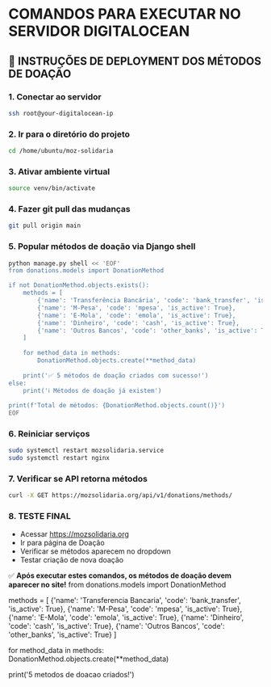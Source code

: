 # COMANDOS PARA EXECUTAR NO SERVIDOR DIGITALOCEAN

## 🚀 INSTRUÇÕES DE DEPLOYMENT DOS MÉTODOS DE DOAÇÃO

### 1. Conectar ao servidor
```bash
ssh root@your-digitalocean-ip
```

### 2. Ir para o diretório do projeto  
```bash
cd /home/ubuntu/moz-solidaria
```

### 3. Ativar ambiente virtual
```bash
source venv/bin/activate
```

### 4. Fazer git pull das mudanças
```bash
git pull origin main
```

### 5. Popular métodos de doação via Django shell
```bash
python manage.py shell << 'EOF'
from donations.models import DonationMethod

if not DonationMethod.objects.exists():
    methods = [
        {'name': 'Transferência Bancária', 'code': 'bank_transfer', 'is_active': True},
        {'name': 'M-Pesa', 'code': 'mpesa', 'is_active': True},
        {'name': 'E-Mola', 'code': 'emola', 'is_active': True},
        {'name': 'Dinheiro', 'code': 'cash', 'is_active': True},
        {'name': 'Outros Bancos', 'code': 'other_banks', 'is_active': True}
    ]
    
    for method_data in methods:
        DonationMethod.objects.create(**method_data)
    
    print('✅ 5 métodos de doação criados com sucesso!')
else:
    print('ℹ️ Métodos de doação já existem')
    
print(f'Total de métodos: {DonationMethod.objects.count()}')
EOF
```

### 6. Reiniciar serviços
```bash
sudo systemctl restart mozsolidaria.service
sudo systemctl restart nginx
```

### 7. Verificar se API retorna métodos
```bash
curl -X GET https://mozsolidaria.org/api/v1/donations/methods/
```

### 8. TESTE FINAL
- Acessar https://mozsolidaria.org
- Ir para página de Doação  
- Verificar se métodos aparecem no dropdown
- Testar criação de nova doação

✅ **Após executar estes comandos, os métodos de doação devem aparecer no site!** from donations.models import DonationMethod

methods = [
    {'name': 'Transferencia Bancaria', 'code': 'bank_transfer', 'is_active': True},
    {'name': 'M-Pesa', 'code': 'mpesa', 'is_active': True},
    {'name': 'E-Mola', 'code': 'emola', 'is_active': True},
    {'name': 'Dinheiro', 'code': 'cash', 'is_active': True},
    {'name': 'Outros Bancos', 'code': 'other_banks', 'is_active': True}
]

for method_data in methods:
    DonationMethod.objects.create(**method_data)

print('5 metodos de doacao criados!')